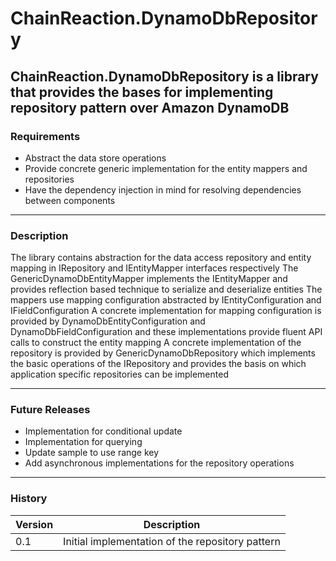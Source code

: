 # ChainReaction.DynamoDbRepository
ChainReaction.DynamoDbRepository is a library that provides the bases for implementing repository pattern over Amazon DynamoDB
------------------
### Requirements
- Abstract the data store operations
- Provide concrete generic implementation for the entity mappers and repositories
- Have the dependency injection in mind for resolving dependencies between components

------------------
### Description
The library contains abstraction for the data access repository and entity mapping in IRepository and IEntityMapper interfaces respectively
The GenericDynamoDbEntityMapper implements the IEntityMapper and provides reflection based technique to serialize and deserialize entities
The mappers use mapping configuration abstracted by IEntityConfiguration and IFieldConfiguration
A concrete implementation for mapping configuration is provided by DynamoDbEntityConfiguration and DynamoDbFieldConfiguration 
and these implementations provide fluent API calls to construct the entity mapping 
A concrete implementation of the repository is provided by GenericDynamoDbRepository which implements the basic operations of the IRepository
and provides the basis on which application specific repositories can be implemented

------------------
### Future Releases
- Implementation for conditional update
- Implementation for querying
- Update sample to use range key
- Add asynchronous implementations for the repository operations


-----------------
### History
| Version | Description                                      |
|---------|--------------------------------------------------|
| 0.1     | Initial implementation of the repository pattern |